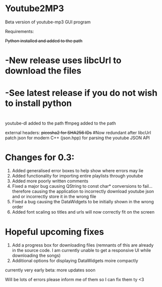 # Youtube2MP3
Beta version of youtube-mp3 GUI program

Requirements:

~~Python installed and added to the path~~
#
# -New release uses libcUrl to download the files
# -See latest release if you do not wish to install python
# 
youtube-dl added to the path
ffmpeg added to the path

external headers:
~~picosha2 for SHA256 IDs~~ #Now redundant after libcUrl patch
json for modern C++ (json.hpp) for parsing the youtube JSON API

# Changes for 0.3:

1. Added generalised error boxes to help show where errors may lie
2. Added functionality for importing entire playlists through youtube
3. Added more poorly written comments
4. Fixed a major bug causing QString to const char* conversions to fail...
 therefore causing the application to incorrectly download youtube json and or incorrectly store it in the wrong file
5. Fixed a bug causing the DataWidgets to be initially shown in the wrong order
6. Added font scaling so titles and urls will now correctly fit on the screen

# Hopeful upcoming fixes

1. Add a progress box for downloading files
 (remnants of this are already in the source code. I am currently unable to get a responsive UI while downloading the songs)
2. Additional options for displaying DataWidgets moire compactly

currently very early beta: more updates soon

Will be lots of errors please inform me of them so I can fix them ty <3
